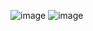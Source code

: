 ![image](https://user-images.githubusercontent.com/58285947/221584881-55a95acc-84b0-4681-bd6b-7e1883f79ea2.png)
![image](https://user-images.githubusercontent.com/58285947/221584936-533e07df-eb20-422d-8ffa-897c312ea1ac.png)
